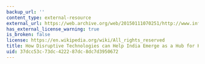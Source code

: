 ```yaml
---
backup_url: ''
content_type: external-resource
external_url: https://web.archive.org/web/20150111070251/http://www.informationweek.in/informationweek/perspective/298196/disruptive-technologies-help-india-emerge-hub-healthcare-outsourcing
has_external_license_warning: true
is_broken: false
license: https://en.wikipedia.org/wiki/All_rights_reserved
title: How Disruptive Technologies can Help India Emerge as a Hub for Healthcare Outsourcing
uid: 37dcc53c-73dc-4222-87dc-8dc7d3950672
---
```

